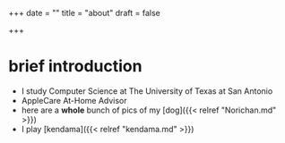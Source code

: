 +++
date = ""
title = "about"
draft = false

+++

 # brief introduction

 * I study Computer Science at The University of Texas at San Antonio
 * AppleCare At-Home Advisor 
 * here are a **whole** bunch of pics of my [dog]({{< relref "Norichan.md" >}})
 * I play [kendama]({{< relref "kendama.md" >}})
 